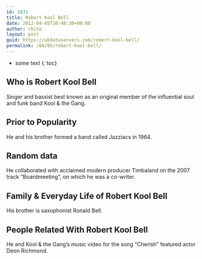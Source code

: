 ```yaml
---
id: 1831
title: Robert Kool Bell
date: 2012-04-05T10:48:30+00:00
author: chito
layout: post
guid: https://ukdataservers.com/robert-kool-bell/
permalink: /04/05/robert-kool-bell/
---
```


* some text
{: toc}
          
          
## Who is  Robert Kool Bell
                  
                  
                  
Singer and bassist best known as an original member of the influential soul and funk band Kool & the Gang.
                  
                
                
                
## Prior to Popularity 
                  
                  
                  
He and his brother formed a band called Jazziacs in 1964.
                  
                
                
                
## Random data 
                  
                  
                  
He collaborated with acclaimed modern producer Timbaland on the 2007 track &#8220;Boardmeeting&#8221;, on which he was a co-writer.
                  
                
                
                
## Family & Everyday Life of Robert Kool Bell
                  
                  
                  
His brother is saxophonist Ronald Bell.
                  
                
                
                
## People Related With  Robert Kool Bell
                  
                  
                  
He and Kool & the Gang&#8217;s music video for the song &#8220;Cherish&#8221; featured actor Deon Richmond.
                  
                
              
            
          
          
          
    
    
  
